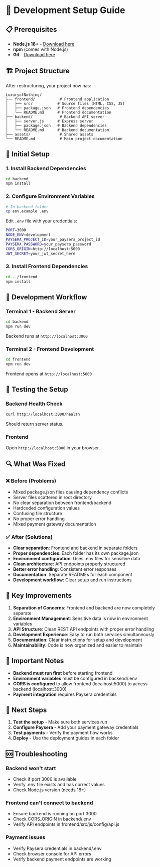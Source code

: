 # 🚀 Development Setup Guide

## 📋 Prerequisites

- **Node.js 18+** - [Download here](https://nodejs.org/)
- **npm** (comes with Node.js)
- **Git** - [Download here](https://git-scm.com/)

## 🏗️ Project Structure

After restructuring, your project now has:

```
LuxuryofNothing/
├── frontend/           # Frontend application
│   ├── src/           # Source files (HTML, CSS, JS)
│   ├── package.json   # Frontend dependencies
│   └── README.md      # Frontend documentation
├── backend/            # Backend API server
│   ├── server.js      # Express server
│   ├── package.json   # Backend dependencies
│   └── README.md      # Backend documentation
├── assets/             # Shared assets
└── README.md           # Main project documentation
```

## 🔧 Initial Setup

### 1. Install Backend Dependencies
```bash
cd backend
npm install
```

### 2. Configure Environment Variables
```bash
# In backend folder
cp env.example .env
```

Edit `.env` file with your credentials:
```bash
PORT=3000
NODE_ENV=development
PAYSERA_PROJECT_ID=your_paysera_project_id
PAYSERA_PASSWORD=your_paysera_password
CORS_ORIGIN=http://localhost:5000
JWT_SECRET=your_jwt_secret_here
```

### 3. Install Frontend Dependencies
```bash
cd ../frontend
npm install
```

## 🚀 Development Workflow

### Terminal 1 - Backend Server
```bash
cd backend
npm run dev
```
Backend runs at `http://localhost:3000`

### Terminal 2 - Frontend Development
```bash
cd frontend
npm run dev
```
Frontend opens at `http://localhost:5000`

## 🧪 Testing the Setup

### Backend Health Check
```bash
curl http://localhost:3000/health
```
Should return server status.

### Frontend
Open `http://localhost:5000` in your browser.

## 🔍 What Was Fixed

### ❌ **Before (Problems)**
- Mixed package.json files causing dependency conflicts
- Server files scattered in root directory
- No clear separation between frontend/backend
- Hardcoded configuration values
- Confusing file structure
- No proper error handling
- Mixed payment gateway documentation

### ✅ **After (Solutions)**
- **Clear separation**: Frontend and backend in separate folders
- **Proper dependencies**: Each folder has its own package.json
- **Environment configuration**: Uses .env files for sensitive data
- **Clean architecture**: API endpoints properly structured
- **Better error handling**: Consistent error responses
- **Documentation**: Separate READMEs for each component
- **Development workflow**: Clear setup and run instructions

## 🎯 Key Improvements

1. **Separation of Concerns**: Frontend and backend are now completely separate
2. **Environment Management**: Sensitive data is now in environment variables
3. **API Structure**: Clean REST API endpoints with proper error handling
4. **Development Experience**: Easy to run both services simultaneously
5. **Documentation**: Clear instructions for setup and development
6. **Maintainability**: Code is now organized and easier to maintain

## 🚨 Important Notes

- **Backend must run first** before starting frontend
- **Environment variables** must be configured in backend/.env
- **CORS is configured** to allow frontend (localhost:5000) to access backend (localhost:3000)
- **Payment integration** requires Paysera credentials

## 🔮 Next Steps

1. **Test the setup** - Make sure both services run
2. **Configure Paysera** - Add your payment gateway credentials
3. **Test payments** - Verify the payment flow works
4. **Deploy** - Use the deployment guides in each folder

## 🆘 Troubleshooting

### Backend won't start
- Check if port 3000 is available
- Verify .env file exists and has correct values
- Check Node.js version (needs 18+)

### Frontend can't connect to backend
- Ensure backend is running on port 3000
- Check CORS_ORIGIN in backend/.env
- Verify API endpoints in frontend/src/js/config/api.js

### Payment issues
- Verify Paysera credentials in backend/.env
- Check browser console for API errors
- Verify backend payment endpoints are working 